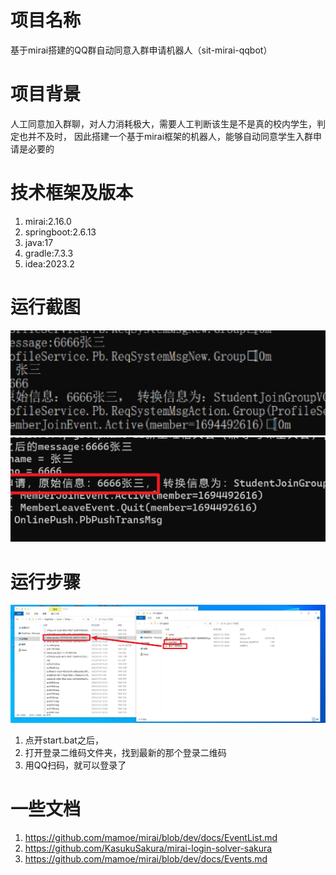 # 项目名称
基于mirai搭建的QQ群自动同意入群申请机器人（sit-mirai-qqbot）
# 项目背景
人工同意加入群聊，对人力消耗极大，需要人工判断该生是不是真的校内学生，判定也并不及时，
因此搭建一个基于mirai框架的机器人，能够自动同意学生入群申请是必要的
# 技术框架及版本
1. mirai:2.16.0
2. springboot:2.6.13
3. java:17
4. gradle:7.3.3
5. idea:2023.2
# 运行截图
![img.png](img.png)
![img_1.png](img_1.png)
# 运行步骤
![img_2.png](img_2.png)
1. 点开start.bat之后，
2. 打开登录二维码文件夹，找到最新的那个登录二维码
3. 用QQ扫码，就可以登录了

# 一些文档
1. https://github.com/mamoe/mirai/blob/dev/docs/EventList.md
2. https://github.com/KasukuSakura/mirai-login-solver-sakura
3. https://github.com/mamoe/mirai/blob/dev/docs/Events.md